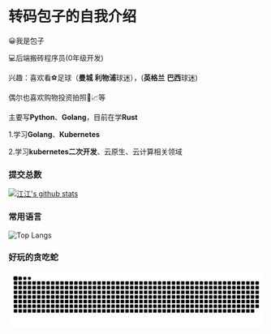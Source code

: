 # 转码包子的自我介绍
:grinning:我是包子 

:computer:后端搬砖程序员(0年级开发)

兴趣：喜欢看:soccer:足球（**曼城** **利物浦**球迷），(**英格兰** **巴西**球迷)

偶尔也喜欢购物投资拍照:gift::chart_with_upwards_trend:等

主要写**Python**、**Golang**，目前在学**Rust**

1.学习**Golang**、**Kubernetes** 

2.学习**kubernetes二次开发**、云原生、云计算相关领域
### 提交总数 
[![江江's github stats](https://github-readme-stats.vercel.app/api?username=googs1025&theme=highcontrast)](https://github.com/anuraghazra/github-readme-stats)
### 常用语言
![Top Langs](https://github-readme-stats.vercel.app/api/top-langs/?username=googs1025&layout=compact&theme=highcontrast)

### 好玩的贪吃蛇
![暗色贪吃蛇](https://raw.githubusercontent.com/googs1025/gihubSNK/main/assets/github-contribution-grid-snake.svg)              

